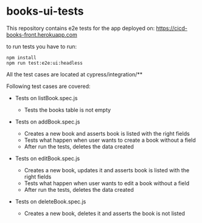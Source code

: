 # books-ui-tests

This repository contains e2e tests for the app deployed on: https://cicd-books-front.herokuapp.com

to run tests you have to run:
```
npm install
npm run test:e2e:ui:headless
```

All the test cases are located at cypress/integration/**

Following test cases are covered:

- Tests on listBook.spec.js
  
  - Tests the books table is not empty
  
- Tests on addBook.spec.js

  - Creates a new book and asserts book is listed with the right fields
  - Tests what happen when user wants to create a book without a field
  - After run the tests, deletes the data created 
  
- Tests on editBook.spec.js

  - Creates a new book, updates it and asserts book is listed with the right fields
  - Tests what happen when user wants to edit a book without a field
  - After run the tests, deletes the data created 
  
- Tests on deleteBook.spec.js

   - Creates a new book, deletes it and asserts the book is not listed
  
